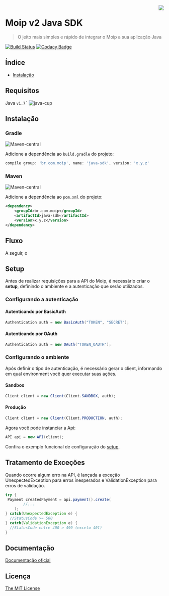 <img src="https://gist.githubusercontent.com/joaolucasl/00f53024cecf16410d5c3212aae92c17/raw/1789a2131ee389aeb44e3a9d5333f59cfeebc089/moip-icon.png" align="right" />

# Moip v2 Java SDK
> O jeito mais simples e rápido de integrar o Moip a sua aplicação Java

[![Build Status](https://travis-ci.org/moip/moip-sdk-java.svg?branch=master)](https://travis-ci.org/moip/moip-sdk-java)
[![Codacy Badge](https://api.codacy.com/project/badge/grade/59c15b9d4e35440c8e1d2810c0509836)](https://www.codacy.com/app/rodrigo-saito/moip-sdk-java)

## Índice

- [Instalação](#instalação)

## Requisitos

Java `v1.7ˆ` ![java-cup](https://user-images.githubusercontent.com/32847427/37723265-b8441610-2d0c-11e8-8238-ab27df829a13.png)

## Instalação

### Gradle

![Maven-central](https://img.shields.io/maven-central/v/br.com.moip/java-sdk.svg)

Adicione a dependência ao `build.gradle` do projeto:

```gradle
compile group: 'br.com.moip', name: 'java-sdk', version: 'x.y.z'
```

### Maven

![Maven-central](https://img.shields.io/maven-central/v/br.com.moip/java-sdk.svg)

Adicione a dependência ao `pom.xml` do projeto:

```xml
<dependency>
    <groupId>br.com.moip</groupId>
    <artifactId>java-sdk</artifactId>
    <version>x.y.z</version>
</dependency>

```

## Fluxo

A seguir, o

## Setup

Antes de realizar requisições para a API do Moip, é necessário criar o **setup**, definindo o ambiente e a autenticação que serão utilizados.

### Configurando a autenticação

#### Autenticando por BasicAuth
```java
Authentication auth = new BasicAuth("TOKEN", "SECRET");
```
#### Autenticando por OAuth
```java
Authentication auth = new OAuth("TOKEN_OAUTH");
```

### Configurando o ambiente
Após definir o tipo de autenticação, é necessário gerar o client, informando em qual environment você quer executar suas ações.

#### Sandbox

```java
Client client = new Client(Client.SANDBOX, auth);
```

#### Produção

```java
Client client = new Client(Client.PRODUCTION, auth);
```

Agora você pode instanciar a Api:
```java
API api = new API(client);
```

Confira o exemplo funcional de configuração do [setup](https://github.com/moip/moip-sdk-java/tree/master/src/test/java/br/com/moip/examples/setup/Setup.java).

## Tratamento de Exceções

Quando ocorre algum erro na API, é lançada a exceção UnexpectedException para erros inesperados e ValidationException 
para erros de validação.

```java
try {
 Payment createdPayment = api.payment().create(
        //...
    );
} catch(UnexpectedException e) {
  //StatusCode >= 500
} catch(ValidationException e) {
  //StatusCode entre 400 e 499 (exceto 401)
}
```

## Documentação

[Documentação oficial](https://moip.com.br/referencia-api/)

## Licença

[The MIT License](https://github.com/moip/moip-sdk-java/blob/master/LICENSE)

